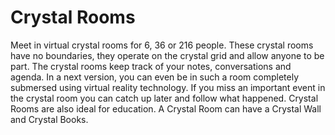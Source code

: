# Crystal Rooms

Meet in virtual crystal rooms for 6, 36 or 216 people. These crystal rooms have no boundaries, they operate on the crystal grid and allow anyone to be part. The crystal rooms keep track of your notes, conversations and agenda. In a next version, you can even be in such a room completely submersed using virtual reality technology. If you miss an important event in the crystal room you can catch up later and follow what happened. Crystal Rooms are also ideal for education. A Crystal Room can have a Crystal Wall and Crystal Books.